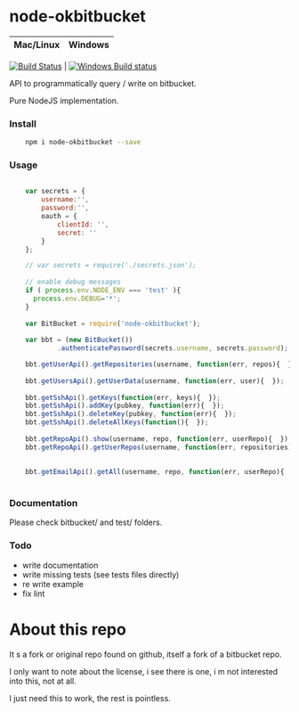 # node-okbitbucket

Mac/Linux | Windows
---- | ----
  [![Build Status](https://travis-ci.org/maboiteaspam/node-okbitbucket.svg?branch=master)](https://travis-ci.org/maboiteaspam/node-okbitbucket) 
| 
  [![Windows Build status](http://img.shields.io/appveyor/ci/maboiteaspam/node-bitbucket.svg)](https://ci.appveyor.com/project/maboiteaspam/node-bitbucket/branch/master)


API to programmatically query / write on bitbucket.

Pure NodeJS implementation.


### Install

```sh
    npm i node-okbitbucket --save
```

### Usage

```js

    var secrets = {
        username:'',
        password:'',
        oauth = {
            clientId: '',
            secret: ''
        }
    };

    // var secrets = require('./secrets.json');
    
    // enable debug messages
    if ( process.env.NODE_ENV === 'test' ){
      process.env.DEBUG='*';
    }
    
    var BitBucket = require('node-okbitbucket');
    
    var bbt = (new BitBucket())
            .authenticatePassword(secrets.username, secrets.password);

    bbt.getUserApi().getRepositories(username, function(err, repos){  });
    
    bbt.getUsersApi().getUserData(username, function(err, user){  });
    
    bbt.getSshApi().getKeys(function(err, keys){  });
    bbt.getSshApi().addKey(pubkey, function(err){  });
    bbt.getSshApi().deleteKey(pubkey, function(err){  });
    bbt.getSshApi().deleteAllKeys(function(){  });
    
    bbt.getRepoApi().show(username, repo, function(err, userRepo){  })
    bbt.getRepoApi().getUserRepos(username, function(err, repositories){  })
    
    
    bbt.getEmailApi().getAll(username, repo, function(err, userRepo){  })
    
```

### Documentation

Please check bitbucket/ and test/ folders.

### Todo

- write documentation
- write missing tests (see tests files directly)
- re write example
- fix lint

# About this repo

It s a fork or original repo found on github, itself a fork of a bitbucket repo.

I only want to note about the license, 
i see there is one, 
i m not interested into this, not at all.

I just need this to work, the rest is pointless.